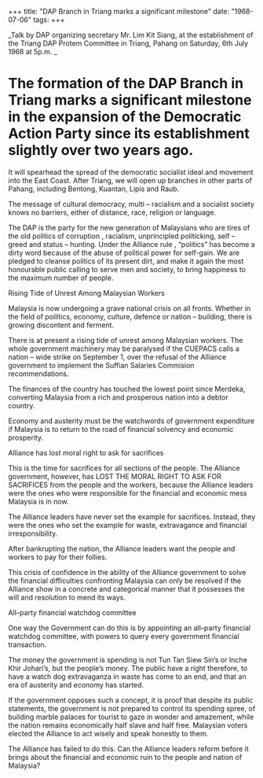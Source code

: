 +++ 
title: "DAP Branch in Triang marks a significant milestone"
date: "1968-07-06"
tags:
+++

_Talk by DAP organizing secretary Mr. Lim Kit Siang, at the establishment of the Triang DAP Protem Committee in Triang, Pahang on Saturday, 6th July 1968 at 5p.m.		_	

# The formation of the DAP Branch in Triang marks a significant milestone in the expansion of the Democratic Action Party since its establishment slightly over two years ago.

It will spearhead the spread of the democratic socialist ideal and movement into the East Coast. After Triang, we will open up branches in other parts of Pahang, including Bentong, Kuantan, Lipis and Raub.

The message of cultural democracy, multi – racialism and a socialist society knows no barriers, either of distance, race, religion or language.</u>

The DAP is the party for the new generation of Malaysians who are tires of the old politics of corruption , racialism, unprincipled politicking, self – greed and status – hunting. Under the Alliance rule , “politics” has become a dirty word because of the abuse of political power for self-gain. We are pledged to cleanse politics of its present dirt, and make it again the most honourable public calling to serve men and society, to bring happiness to the maximum number of people.

Rising Tide of Unrest Among Malaysian Workers

Malaysia is now undergoing a grave national crisis on all fronts. Whether in the field of poilitics, economy, culture, defence or nation – building, there is growing discontent and ferment.

There is at present a rising tide of unrest among Malaysian workers. The whole government machinery may be paralysed if the CUEPACS calls a nation – wide strike on September 1, over the refusal of the Alliance government to implement the Suffian Salaries Commision recommendations.

The finances of the country has touched the lowest point since Merdeka, converting Malaysia from a rich and prosperous nation into a debtor country.

Economy and austerity must be the watchwords of government expenditure if Malaysia is to return to the road of financial solvency and economic prosperity.

Alliance has lost moral right to ask for sacrifices

This is the time for sacrifices for all sections of the people. The Alliance government, however, has LOST THE MORAL RIGHT TO ASK FOR SACRIFICES from the people and the workers, because the Alliance leaders were the ones who were responsible for the financial and economic mess Malaysia is in now.

The Alliance leaders have never set the example for sacrifices. Instead, they were the ones who set the example for waste, extravagance and financial irresponsibility.

After bankrupting the nation, the Alliance leaders want the people and workers to pay for their follies.

This crisis of confidence in the ability of the Alliance government to solve the financial difficulties confronting Malaysia can only be resolved if the Alliance show in a concrete and categorical manner that it possesses the will and resolution to mend its ways.

All–party financial watchdog committee

One way the Government can do this is by appointing an all–party financial watchdog committee, with powers to query every government financial transaction.

The money the government is spending is not Tun Tan Siew Sin’s or Inche Khir Johari’s, but the people’s money. The public have a right therefore, to have a watch dog extravaganza in waste has come to an end, and that an era of austerity and economy has started.

If the government opposes such a concept, it is proof that despite its public statements, the government is not prepared to control its spending spree, of building marble palaces for tourist to gaze in wonder and amazement, while the nation remains economically half slave and half free. Malaysian voters elected the Alliance to act wisely and speak honestly to them.

The Alliance has failed to do this. Can the Alliance leaders reform before it brings about the financial and economic ruin to the people and nation of Malaysia?
 
